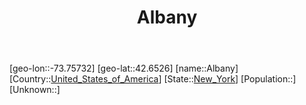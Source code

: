 ﻿---
title: "Albany"
location: [42.6526,-73.75732]
type: City
tags:
- geo/City


SpocWebEntityId: 36100
isDeleted: false
confidential: public

---
[geo-lon::-73.75732]
[geo-lat::42.6526]
[name::Albany]
[Country::[United_States_of_America](North-America/United_States_of_America.md)]
[State::[New_York](North-America/United_States_of_America/New_York.md)]
[Population::]
[Unknown::]

